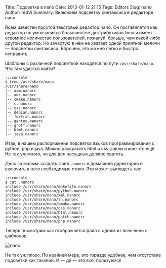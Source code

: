 Title: Подсветка в nano
Date: 2013-01-12 21:15
Tags: Editors
Slug: nano
Author: redVi
Summary: Включаем подсветку синтаксиса в редакторе nano

Всем известен простой текстовый редактор nano. Он поставляется как редактор по умолчанию в большинстве дистрибутивов linux и имеет огромное количество пользователей, пожалуй, больше, чем какой-либо другой редактор. Но зачастую в нём не хватает одной приятной мелочи &mdash; подсветки синтаксиса. Впрочем, это можно легко и быстро исправить.


Шаблоны с различной подсветкой находятся по пути `/usr/share/nano`. Что там удастся найти?

    :::console
    $ tree /usr/share/nano
    /usr/share/nano
    |-- asm.nanorc
    |-- awk.nanorc
    |-- cmake.nanorc
    |-- c.nanorc
    |-- css.nanorc
    |-- debian.nanorc
    |-- fortran.nanorc
    |-- gentoo.nanorc
    |-- groff.nanorc
    |-- html.nanorc
    |-- java.nanorc

Итак, в нашем распоряжении подсветка языков программирования c, python, php и java. Можно раскрасить html и css файлы и кое-что ещё. Не так уж много, но для дел насущных должно хватить.

Дело за малым: создать файл `.nanorc` в домашней директории и включить в него необходимые стили. Это может выглядеть так:

    :::console
    $ cat .nanorc
    include /usr/share/nano/makefile.nanorc
    include /usr/share/nano/python.nanorc
    include /usr/share/nano/xml.nanorc
    include /usr/share/nano/sh.nanorc
    include /usr/share/nano/cmake.nanorc
    include /usr/share/nano/css.nanorc
    include /usr/share/nano/html.nanorc
    include /usr/share/nano/patch.nanorc
    include /usr/share/nano/php.nanorc


Теперь посмотрим как отображается файл с одним из влюченных шаблонов.


![nano](http://4.bp.blogspot.com/-a3JjN___Tu8/UNqbqwdUHPI/AAAAAAAADKs/2qpwA559400/s1600/nano.png)


Не так уж плохо. По крайней мере, это гораздо удобнее, чем отсутствие подсветки как таковой. И &mdash; да &mdash; это всё, пользуемся.


